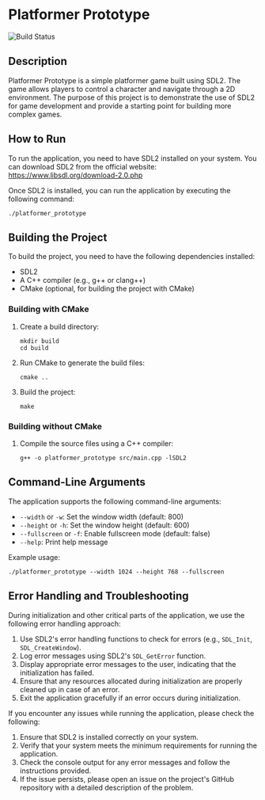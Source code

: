 # Platformer Prototype

![Build Status](https://github.com/mpiispanen/platformer_prototype/actions/workflows/ci.yml/badge.svg)

## Description

Platformer Prototype is a simple platformer game built using SDL2. The game allows players to control a character and navigate through a 2D environment. The purpose of this project is to demonstrate the use of SDL2 for game development and provide a starting point for building more complex games.

## How to Run

To run the application, you need to have SDL2 installed on your system. You can download SDL2 from the official website: https://www.libsdl.org/download-2.0.php

Once SDL2 is installed, you can run the application by executing the following command:

```
./platformer_prototype
```

## Building the Project

To build the project, you need to have the following dependencies installed:

- SDL2
- A C++ compiler (e.g., g++ or clang++)
- CMake (optional, for building the project with CMake)

### Building with CMake

1. Create a build directory:
   ```
   mkdir build
   cd build
   ```

2. Run CMake to generate the build files:
   ```
   cmake ..
   ```

3. Build the project:
   ```
   make
   ```

### Building without CMake

1. Compile the source files using a C++ compiler:
   ```
   g++ -o platformer_prototype src/main.cpp -lSDL2
   ```

## Command-Line Arguments

The application supports the following command-line arguments:

- `--width` or `-w`: Set the window width (default: 800)
- `--height` or `-h`: Set the window height (default: 600)
- `--fullscreen` or `-f`: Enable fullscreen mode (default: false)
- `--help`: Print help message

Example usage:
```
./platformer_prototype --width 1024 --height 768 --fullscreen
```

## Error Handling and Troubleshooting

During initialization and other critical parts of the application, we use the following error handling approach:

1. Use SDL2's error handling functions to check for errors (e.g., `SDL_Init`, `SDL_CreateWindow`).
2. Log error messages using SDL2's `SDL_GetError` function.
3. Display appropriate error messages to the user, indicating that the initialization has failed.
4. Ensure that any resources allocated during initialization are properly cleaned up in case of an error.
5. Exit the application gracefully if an error occurs during initialization.

If you encounter any issues while running the application, please check the following:

1. Ensure that SDL2 is installed correctly on your system.
2. Verify that your system meets the minimum requirements for running the application.
3. Check the console output for any error messages and follow the instructions provided.
4. If the issue persists, please open an issue on the project's GitHub repository with a detailed description of the problem.
